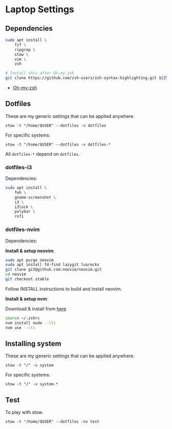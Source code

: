 # Laptop Settings

## Dependencies

```sh
sudo apt install \
    fzf \
    ripgrep \
    stow \
    vim \
    zsh

# Install this after Oh-my-zsh
git clone https://github.com/zsh-users/zsh-syntax-highlighting.git ${ZSH_CUSTOM:-~/.oh-my-zsh/custom}/plugins/zsh-syntax-highlighting
```

- [Oh-my-zsh](https://ohmyz.sh/)

## Dotfiles

These are my generic settings that can be applied anywhere.

`stow -t "/home/$USER" --dotfiles -v dotfiles`

For specific systems:

`stow -t "/home/$USER" --dotfiles -v dotfiles-*`

All `dotfiles-*` depend on `dotfiles`.

### dotfiles-i3

Dependencies:

```sh
sudo apt install \
    feh \
    gnome-screenshot \
    i3 \
    i3lock \
    polybar \
    rofi
```

### dotfiles-nvim

Dependencies:

**Install & setup neovim**:

```sh
sudo apt purge neovim
sudo apt install fd-find lazygit luarocks
git clone git@github.com:neovim/neovim.git
cd neovim
git checkout stable
```

Follow INSTALL instructions to build and install neovim.

**Install & setup nvm**:

Download & install from [here](https://github.com/nvm-sh/nvm?tab=readme-ov-file#installing-and-updating)

```sh
source ~/.zshrc
nvm install node --lts
nvm use --lts
```

## Installing system

These are my generic settings that can be applied anywhere.

`stow -t "/" -v system`

For specific systems:

`stow -t "/" -v system-*`

## Test

To play with stow.

`stow -t "/home/$USER" --dotfiles -nv test`
